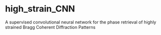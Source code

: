 # high_strain_CNN
A supervised convolutional neural network for the phase retrieval of highly strained Bragg Coherent Diffraction Patterns
